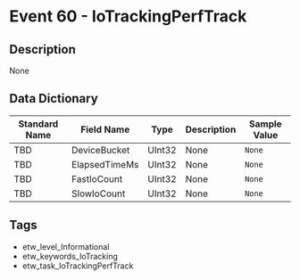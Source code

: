 # Event 60 - IoTrackingPerfTrack

## Description
None

## Data Dictionary
|Standard Name|Field Name|Type|Description|Sample Value|
|---|---|---|---|---|
|TBD|DeviceBucket|UInt32|None|`None`|
|TBD|ElapsedTimeMs|UInt32|None|`None`|
|TBD|FastIoCount|UInt32|None|`None`|
|TBD|SlowIoCount|UInt32|None|`None`|

## Tags
* etw_level_Informational
* etw_keywords_IoTracking
* etw_task_IoTrackingPerfTrack